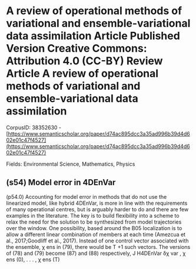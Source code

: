 # A review of operational methods of variational and ensemble-variational data assimilation Article Published Version Creative Commons: Attribution 4.0 (CC-BY) Review Article A review of operational methods of variational and ensemble-variational data assimilation

CorpusID: 38352630 - [https://www.semanticscholar.org/paper/d74ac895dcc3a35ad996b39d4d602e01c47f4527](https://www.semanticscholar.org/paper/d74ac895dcc3a35ad996b39d4d602e01c47f4527)

Fields: Environmental Science, Mathematics, Physics

## (s54) Model error in 4DEnVar
(p54.0) Accounting for model error in methods that do not use the linearized model, like hybrid 4DEnVar, is more in line with the requirements of many operational centres, but is arguably harder to do and there are few examples in the literature. The key is to build flexibility into a scheme to relax the need for the solution to be synthesized from model trajectories over the window. One possibility, based around the B05 localization is to allow a different linear combination of members at each time (Amezcua et al., 2017;Goodliff et al., 2017). Instead of one control vector associated with the ensemble, χ ens in (79), there would be T +1 such vectors. The versions of (78) and (79) become (87) and (88) respectively, J H4DEnVar δχ var , χ ens (0), . . . , χ ens (T)
